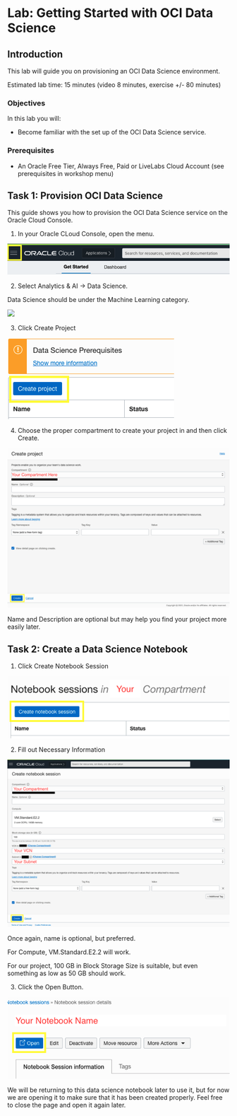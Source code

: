 # Lab: Getting Started with OCI Data Science

## Introduction

This lab will guide you on provisioning an OCI Data Science environment.

Estimated lab time: 15 minutes (video 8 minutes, exercise +/- 80 minutes)

### Objectives

In this lab you will:
* Become familiar with the set up of the OCI Data Science service.

### Prerequisites

* An Oracle Free Tier, Always Free, Paid or LiveLabs Cloud Account (see prerequisites in workshop menu)

## Task 1: Provision OCI Data Science

This guide shows you how to provision the OCI Data Science service on the Oracle Cloud Console.

1. In your Oracle CLoud Console, open the menu.

![](./images/openmenu.png)

2. Select Analytics & AI -> Data Science.

Data Science should be under the Machine Learning category.

![](./images/datasciencemenu.png)

3. Click Create Project

![](./images/createprojectbutton.png)

4. Choose the proper compartment to create your project in and then click Create.

![](./images/createprojectpage.png)

Name and Description are optional but may help you find your project more easily later.

## Task 2: Create a Data Science Notebook

1. Click Create Notebook Session

![](./images/createnotebookbutton.png)

2. Fill out Necessary Information

![](./images/createnotebookpage.png)

Once again, name is optional, but preferred.

For Compute, VM.Standard.E2.2 will work.

For our project, 100 GB in Block Storage Size is suitable, but even something as low as 50 GB should work.

3. Click the Open Button.

![](./images/opennotebook.png)

We will be returning to this data science notebook later to use it, but for now we are opening it to make sure that it has been created properly.
Feel free to close the page and open it again later.